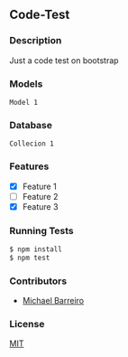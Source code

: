 ## Code-Test

### Description
Just a code test on bootstrap

### Models
```
Model 1
```

### Database
```
Collecion 1
```

### Features
- [x] Feature 1
- [ ] Feature 2
- [x] Feature 3

### Running Tests
```bash
$ npm install
$ npm test
```

### Contributors
- [Michael Barreiro](https://github.com/mikebbarreiro)

### License
[MIT](LICENSE)

